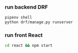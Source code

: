 ### run backend DRF

```bash
pipenv shell
python drf/manage.py runserver
```

### run front React

```bash
cd react && npm start
```
